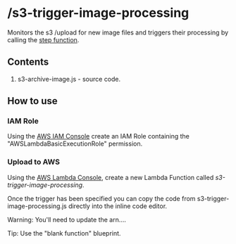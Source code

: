 # /s3-trigger-image-processing

Monitors the s3 /upload for new image files and triggers their processing by calling the [step function](https://github.com/markwest1972/smart-security-camera/tree/master/aws-step-functions).

## Contents

1. s3-archive-image.js - source code.

## How to use

### IAM Role

Using the [AWS IAM Console](https://aws.amazon.com/console/) create an IAM Role containing the "AWSLambdaBasicExecutionRole" permission. 

### Upload to AWS

Using the [AWS Lambda Console](https://aws.amazon.com/lambda), create a new Lambda Function called *s3-trigger-image-processing*.


Once the trigger has been specified you can copy the code from s3-trigger-image-processing.js directly into the inline code editor.

Warning: You'll need to update the arn....

Tip: Use the "blank function" blueprint.
